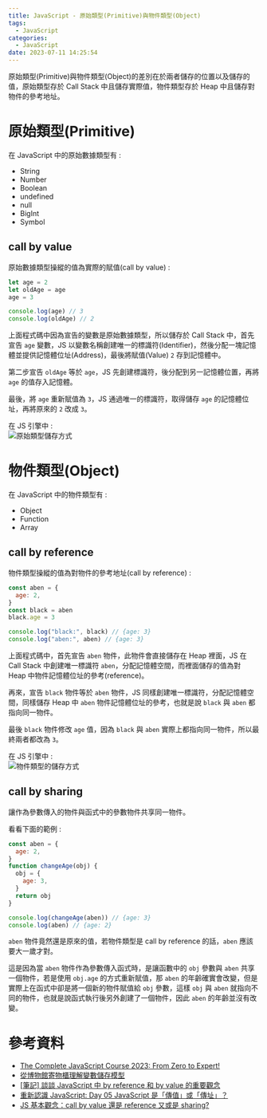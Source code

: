 ```yaml
---
title: JavaScript - 原始類型(Primitive)與物件類型(Object)
tags:
  - JavaScript
categories:
  - JavaScript
date: 2023-07-11 14:25:54
---
```


原始類型(Primitive)與物件類型(Object)的差別在於兩者儲存的位置以及儲存的值，原始類型存於 Call Stack 中且儲存實際值，物件類型存於 Heap 中且儲存對物件的參考地址。

<!-- more -->

# 原始類型(Primitive)

在 JavaScript 中的原始數據類型有 :

- String
- Number
- Boolean
- undefined
- null
- BigInt
- Symbol

## call by value

原始數據類型操縱的值為實際的賦值(call by value) :

```js
let age = 2
let oldAge = age
age = 3

console.log(age) // 3
console.log(oldAge) // 2
```

上面程式碼中因為宣告的變數是原始數據類型，所以儲存於 Call Stack 中，首先宣告 `age` 變數，JS 以變數名稱創建唯一的標識符(Identifier)，然後分配一塊記憶體並提供記憶體位址(Address)，最後將賦值(Value) `2` 存到記憶體中。

第二步宣告 `oldAge` 等於 `age`，JS 先創建標識符，後分配到另一記憶體位置，再將 `age` 的值存入記憶體。

最後，將 `age` 重新賦值為 `3`，JS 通過唯一的標識符，取得儲存 `age` 的記憶體位址，再將原來的 `2` 改成 `3`。

在 JS 引擎中 :  
![原始類型儲存方式](primitive_in_engine.webp)

# 物件類型(Object)

在 JavaScript 中的物件類型有 :

- Object
- Function
- Array

## call by reference

物件類型操縱的值為對物件的參考地址(call by reference) :

```js
const aben = {
  age: 2,
}
const black = aben
black.age = 3

console.log("black:", black) // {age: 3}
console.log("aben:", aben) // {age: 3}
```

上面程式碼中，首先宣告 `aben` 物件，此物件會直接儲存在 Heap 裡面，JS 在 Call Stack 中創建唯一標識符 `aben`，分配記憶體空間，而裡面儲存的值為對 Heap 中物件記憶體位址的參考(reference)。

再來，宣告 `black` 物件等於 `aben` 物件，JS 同樣創建唯一標識符，分配記憶體空間，同樣儲存 Heap 中 `aben` 物件記憶體位址的參考，也就是說 `black` 與 `aben` 都指向同一物件。

最後 `black` 物件修改 `age` 值，因為 `black` 與 `aben` 實際上都指向同一物件，所以最終兩者都改為 `3`。

在 JS 引擎中 :  
![物件類型的儲存方式](object_in_engine.webp)

## call by sharing

讓作為參數傳入的物件與函式中的參數物件共享同一物件。

看看下面的範例 :

```js
const aben = {
  age: 2,
}
function changeAge(obj) {
  obj = {
    age: 3,
  }
  return obj
}

console.log(changeAge(aben)) // {age: 3}
console.log(aben) // {age: 2}
```

`aben` 物件竟然還是原來的值，若物件類型是 call by reference 的話，`aben` 應該要大一歲才對。

這是因為當 `aben` 物件作為參數傳入函式時，是讓函數中的 `obj` 參數與 `aben` 共享一個物件，若是使用 `obj.age` 的方式重新賦值，那 `aben` 的年齡確實會改變，但是實際上在函式中卻是將一個新的物件賦值給 `obj` 參數，這樣 `obj` 與 `aben` 就指向不同的物件，也就是說函式執行後另外創建了一個物件，因此 `aben` 的年齡並沒有改變。

# 參考資料

- [The Complete JavaScript Course 2023: From Zero to Expert!](https://www.udemy.com/course/the-complete-javascript-course/)
- [從博物館寄物櫃理解變數儲存模型](https://hulitw.medium.com/variable-and-frontdesk-a53a0440af3c)
- [[筆記] 談談 JavaScript 中 by reference 和 by value 的重要觀念](https://pjchender.blogspot.com/2016/03/javascriptby-referenceby-value.html)
- [重新認識 JavaScript: Day 05 JavaScript 是「傳值」或「傳址」？](https://ithelp.ithome.com.tw/articles/10191057)
- [JS 基本觀念：call by value 還是 reference 又或是 sharing?](https://medium.com/@mengchiang000/js%E5%9F%BA%E6%9C%AC%E8%A7%80%E5%BF%B5-call-by-value-%E9%82%84%E6%98%AFreference-%E5%8F%88%E6%88%96%E6%98%AF-sharing-22a87ca478fc)
